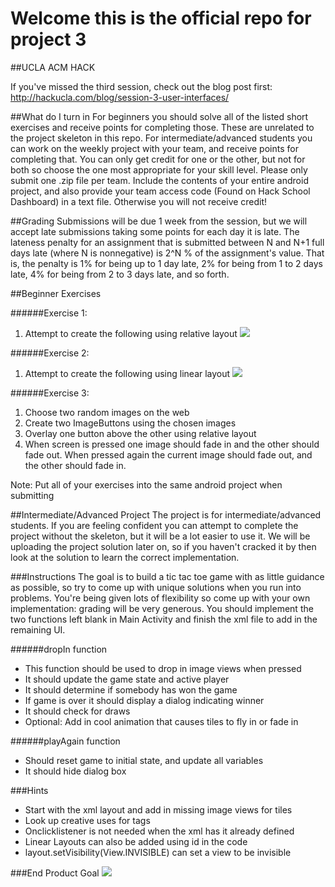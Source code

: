 # Welcome this is the official repo for project 3
##UCLA ACM HACK

If you've missed the third session, check out the blog post first: http://hackucla.com/blog/session-3-user-interfaces/

##What do I turn in
For beginners you should solve all of the listed short exercises and receive points for completing those. These are unrelated to the project skeleton in this repo. For intermediate/advanced students you can work on the weekly project with your team, and receive points for completing that. You can only get credit for one or the other, but not for both so choose the one most appropriate for your skill level. Please only submit one .zip file per team. Include the contents of your entire android project, and also provide your team access code (Found on Hack School Dashboard) in a text file. Otherwise you will not receive credit! 

##Grading
Submissions will be due 1 week from the session, but we will accept late submissions taking some points for each day it is late. The lateness penalty for an assignment that is submitted between N and N+1 full days late (where N is nonnegative) is 2^N % of the assignment's value. That is, the penalty is 1% for being up to 1 day late, 2% for being from 1 to 2 days late, 4% for being from 2 to 3 days late, and so forth.

##Beginner Exercises

######Exercise 1:
1. Attempt to create the following using relative layout
![](https://s3-us-west-1.amazonaws.com/acm-hack-ghost/2017/02/Exercise-week-3-part-2_nexus5x-portrait--1-.png)

######Exercise 2:
1. Attempt to create the following using linear layout
![](https://s3-us-west-1.amazonaws.com/acm-hack-ghost/2017/02/Exercise-week-3_nexus5x-portrait.png)

######Exercise 3:
1. Choose two random images on the web
2. Create two ImageButtons using the chosen images
3. Overlay one button above the other using relative layout
4. When screen is pressed one image should fade in and the other should fade out. When pressed again the current image should fade out, and the other should fade in.

Note: Put all of your exercises into the same android project when submitting

##Intermediate/Advanced Project
The project is for intermediate/advanced students. If you are feeling confident you can attempt to 
complete the project without the skeleton, but it will be a lot easier to use it. We will be uploading the project solution later on, so if you haven't cracked it by then look at the solution to learn the correct implementation.

###Instructions
The goal is to build a tic tac toe game with as little guidance as possible, so try to come up with unique solutions when you run into problems. You're being given lots of flexibility so come up with your own implementation: grading will be very generous. You should implement the two functions left blank in Main Activity and finish the xml file to add in the remaining UI. 

######dropIn function 
* This function should be used to drop in image views when pressed
* It should update the game state and active player
* It should determine if somebody has won the game
* If game is over it should display a dialog indicating winner
* It should check for draws
* Optional: Add in cool animation that causes tiles to fly in or fade in

######playAgain function 
* Should reset game to initial state, and update all variables
* It should hide dialog box

###Hints
* Start with the xml layout and add in missing image views for tiles
* Look up creative uses for tags
* Onclicklistener is not needed when the xml has it already defined
* Linear Layouts can also be added using id in the code
* layout.setVisibility(View.INVISIBLE) can set a view to be invisible

###End Product Goal
![](https://s3-us-west-1.amazonaws.com/acm-hack-ghost/2017/02/Tic-Tac-Toe_nexus5x-portrait--1-.png)
